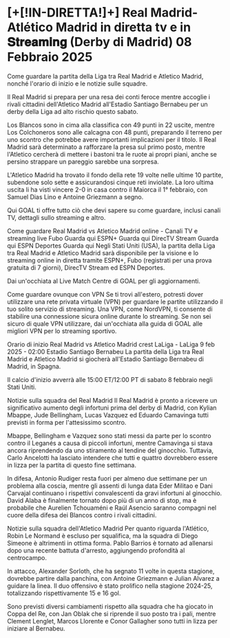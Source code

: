 # [+[!IN-DIRETTA!]+] Real Madrid-Atlético Madrid in diretta tv e in 𝐒𝐭𝐫𝐞𝐚𝐦𝐢𝐧𝐠 (Derby di Madrid) 08 Febbraio 2025

Come guardare la partita della Liga tra Real Madrid e Atletico Madrid, nonché l'orario di inizio e le notizie sulle squadre.

Il Real Madrid si prepara per una resa dei conti feroce mentre accoglie i rivali cittadini dell'Atletico Madrid all'Estadio Santiago Bernabeu per un derby della Liga ad alto rischio questo sabato.

Los Blancos sono in cima alla classifica con 49 punti in 22 uscite, mentre Los Colchoneros sono alle calcagna con 48 punti, preparando il terreno per uno scontro che potrebbe avere importanti implicazioni per il titolo. Il Real Madrid sarà determinato a rafforzare la presa sul primo posto, mentre l'Atletico cercherà di mettere i bastoni tra le ruote ai propri piani, anche se persino strappare un pareggio sarebbe una sorpresa.

L'Atletico Madrid ha trovato il fondo della rete 19 volte nelle ultime 10 partite, subendone solo sette e assicurandosi cinque reti inviolate. La loro ultima uscita li ha visti vincere 2-0 in casa contro il Maiorca il 1° febbraio, con Samuel Dias Lino e Antoine Griezmann a segno.

Qui GOAL ti offre tutto ciò che devi sapere su come guardare, inclusi canali TV, dettagli sullo streaming e altro.

Come guardare Real Madrid vs Atletico Madrid online - Canali TV e streaming live
Fubo Guarda qui
ESPN+ Guarda qui
DirecTV Stream Guarda qui
ESPN Deportes Guarda qui
Negli Stati Uniti (USA), la partita della Liga tra Real Madrid e Atletico Madrid sarà disponibile per la visione e lo streaming online in diretta tramite ESPN+, Fubo (registrati per una prova gratuita di 7 giorni), DirecTV Stream ed ESPN Deportes.

Dai un'occhiata al Live Match Centre di GOAL per gli aggiornamenti.

Come guardare ovunque con VPN
Se ti trovi all'estero, potresti dover utilizzare una rete privata virtuale (VPN) per guardare le partite utilizzando il tuo solito servizio di streaming. Una VPN, come NordVPN, ti consente di stabilire una connessione sicura online durante lo streaming. Se non sei sicuro di quale VPN utilizzare, dai un'occhiata alla guida di GOAL alle migliori VPN per lo streaming sportivo.

Orario di inizio Real Madrid vs Atletico Madrid
crest
LaLiga - LaLiga
9 feb 2025 - 02:00
Estadio Santiago Bernabeu
La partita della Liga tra Real Madrid e Atletico Madrid si giocherà all'Estadio Santiago Bernabeu di Madrid, in Spagna.

Il calcio d'inizio avverrà alle 15:00 ET/12:00 PT di sabato 8 febbraio negli Stati Uniti.

Notizie sulla squadra del Real Madrid
Il Real Madrid è pronto a ricevere un significativo aumento degli infortuni prima del derby di Madrid, con Kylian Mbappe, Jude Bellingham, Lucas Vazquez ed Eduardo Camavinga tutti previsti in forma per l'attesissimo scontro.

Mbappe, Bellingham e Vazquez sono stati messi da parte per lo scontro contro il Leganés a causa di piccoli infortuni, mentre Camavinga si stava ancora riprendendo da uno stiramento al tendine del ginocchio. Tuttavia, Carlo Ancelotti ha lasciato intendere che tutti e quattro dovrebbero essere in lizza per la partita di questo fine settimana.

In difesa, Antonio Rudiger resta fuori per almeno due settimane per un problema alla coscia, mentre gli assenti di lunga data Eder Militao e Dani Carvajal continuano i rispettivi convalescenti da gravi infortuni al ginocchio. David Alaba è finalmente tornato dopo più di un anno di stop, ma è probabile che Aurelien Tchouaméni e Raúl Asencio saranno compagni nel cuore della difesa dei Blancos contro i rivali cittadini.

Notizie sulla squadra dell'Atletico Madrid
Per quanto riguarda l'Atlético, Robin Le Normand è escluso per squalifica, ma la squadra di Diego Simeone è altrimenti in ottima forma. Pablo Barrios è tornato ad allenarsi dopo una recente battuta d'arresto, aggiungendo profondità al centrocampo.

In attacco, Alexander Sorloth, che ha segnato 11 volte in questa stagione, dovrebbe partire dalla panchina, con Antoine Griezmann e Julian Alvarez a guidare la linea. Il duo offensivo è stato prolifico nella stagione 2024-25, totalizzando rispettivamente 15 e 16 gol.

Sono previsti diversi cambiamenti rispetto alla squadra che ha giocato in Coppa del Re, con Jan Oblak che si riprende il suo posto tra i pali, mentre Clement Lenglet, Marcos Llorente e Conor Gallagher sono tutti in lizza per iniziare al Bernabeu.
